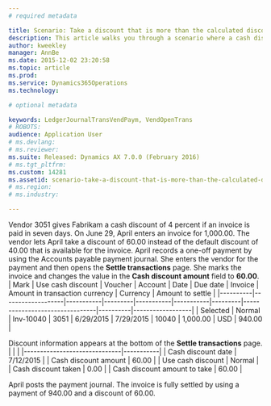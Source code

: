 ```yaml
---
# required metadata

title: Scenario: Take a discount that is more than the calculated discount for a vendor payment
description: This article walks you through a scenario where a cash discount is taken for an amount that is more than the discount that was originally available on the invoice. This scenario might occur if an organization comes to an agreement with the vendor to pay a smaller amount on the invoice. 
author: kweekley
manager: AnnBe
ms.date: 2015-12-02 23:20:58
ms.topic: article
ms.prod: 
ms.service: Dynamics365Operations
ms.technology: 

# optional metadata

keywords: LedgerJournalTransVendPaym, VendOpenTrans
# ROBOTS: 
audience: Application User
# ms.devlang: 
# ms.reviewer: 
ms.suite: Released: Dynamics AX 7.0.0 (February 2016)
# ms.tgt_pltfrm: 
ms.custom: 14281
ms.assetid: scenario-take-a-discount-that-is-more-than-the-calculated-discount-for-a-vendor-payment
# ms.region: 
# ms.industry: 

---
```


Vendor 3051 gives Fabrikam a cash discount of 4 percent if an invoice is paid in seven days. On June 29, April enters an invoice for 1,000.00. The vendor lets April take a discount of 60.00 instead of the default discount of 40.00 that is available for the invoice. April records a one-off payment by using the Accounts payable payment journal. She enters the vendor for the payment and then opens the **Settle transactions** page. She marks the invoice and changes the value in the **Cash discount amount** field to **60.00**.
| Mark     | Use cash discount | Voucher   | Account | Date      | Due date  | Invoice | Amount in transaction currency | Currency | Amount to settle |
|----------|-------------------|-----------|---------|-----------|-----------|---------|--------------------------------|----------|------------------|
| Selected | Normal            | Inv-10040 | 3051    | 6/29/2015 | 7/29/2015 | 10040   | 1,000.00                       | USD      | 940.00           |

Discount information appears at the bottom of the **Settle transactions** page.
|                              |           |
|------------------------------|-----------|
| Cash discount date           | 7/12/2015 |
| Cash discount amount         | 60.00     |
| Use cash discount            | Normal    |
| Cash discount taken          | 0.00      |
| Cash discount amount to take | 60.00     |

April posts the payment journal. The invoice is fully settled by using a payment of 940.00 and a discount of 60.00.

